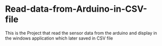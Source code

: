 # Read-data-from-Arduino-in-CSV-file
This is the Project that read the sensor data from the arduino and display in the windows application which later saved in CSV file
